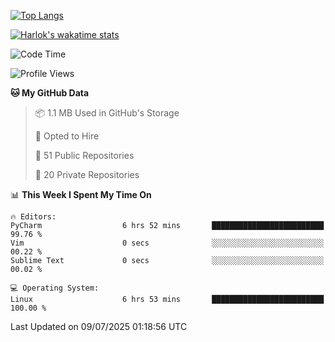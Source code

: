 [![Top Langs](https://github-readme-stats.vercel.app/api/top-langs/?username=remisiki&theme=dracula&layout=compact&hide=Jupyter%20Notebook,CSS,HTML&langs_count=10&exclude_repo=GMM-Demux-GUI)](https://github.com/anuraghazra/github-readme-stats)

[![Harlok's wakatime stats](https://github-readme-stats.vercel.app/api/wakatime?username=@remisiki&theme=dracula&layout=compact&langs_count=10&hide=other,html,css,text,json,markdown,jupyter)](https://github.com/anuraghazra/github-readme-stats)

<!--START_SECTION:waka-->
![Code Time](http://img.shields.io/badge/Code%20Time-1%2C036%20hrs%2035%20mins-blue)

![Profile Views](http://img.shields.io/badge/Profile%20Views-0-blue)

**🐱 My GitHub Data** 

> 📦 1.1 MB Used in GitHub's Storage 
 > 
> 💼 Opted to Hire
 > 
> 📜 51 Public Repositories 
 > 
> 🔑 20 Private Repositories 
 > 
📊 **This Week I Spent My Time On** 

```text
🔥 Editors: 
PyCharm                  6 hrs 52 mins       █████████████████████████   99.76 % 
Vim                      0 secs              ░░░░░░░░░░░░░░░░░░░░░░░░░   00.22 % 
Sublime Text             0 secs              ░░░░░░░░░░░░░░░░░░░░░░░░░   00.02 % 

💻 Operating System: 
Linux                    6 hrs 53 mins       █████████████████████████   100.00 % 
```


 Last Updated on 09/07/2025 01:18:56 UTC
<!--END_SECTION:waka-->
